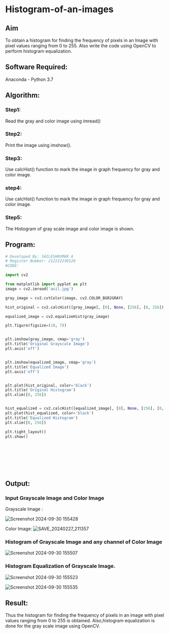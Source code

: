 # Histogram-of-an-images
## Aim
To obtain a histogram for finding the frequency of pixels in an Image with pixel values ranging from 0 to 255. Also write the code using OpenCV to perform histogram equalization.

## Software Required:
Anaconda - Python 3.7

## Algorithm:
### Step1:
Read the gray and color image using imread()

### Step2:
Print the image using imshow().



### Step3:
Use calcHist() function to mark the image in graph frequency for gray and color image.

### step4:
Use calcHist() function to mark the image in graph frequency for gray and color image.

### Step5:
The Histogram of gray scale image and color image is shown.


## Program:
```python
# Developed By: SAILESHKUMAR A
# Register Number: 212222230126
#CODE:

import cv2

from matplotlib import pyplot as plt
image = cv2.imread('asil.jpg')

gray_image = cv2.cvtColor(image, cv2.COLOR_BGR2GRAY)

hist_original = cv2.calcHist([gray_image], [0], None, [256], [0, 256])

equalized_image = cv2.equalizeHist(gray_image)

plt.figure(figsize=(10, 7))


plt.imshow(gray_image, cmap='gray')
plt.title('Original Grayscale Image')
plt.axis('off')


plt.imshow(equalized_image, cmap='gray')
plt.title('Equalized Image')
plt.axis('off')


plt.plot(hist_original, color='black')
plt.title('Original Histogram')
plt.xlim([0, 256])


hist_equalized = cv2.calcHist([equalized_image], [0], None, [256], [0, 256])
plt.plot(hist_equalized, color='black')
plt.title('Equalized Histogram')
plt.xlim([0, 256])

plt.tight_layout()
plt.show()









```
## Output:
### Input Grayscale Image and Color Image
 Grayscale Image :

![Screenshot 2024-09-30 155428](https://github.com/user-attachments/assets/1b2f5545-ffcf-493d-b347-453a2f6164af)

Color Image:
![SAVE_20240227_211357](https://github.com/user-attachments/assets/9b75e3ea-66d6-4b74-82b7-5703312aa03f)



### Histogram of Grayscale Image and any channel of Color Image

![Screenshot 2024-09-30 155507](https://github.com/user-attachments/assets/d1d9a02a-2a57-4f15-8cf7-e20a21e250ed)




### Histogram Equalization of Grayscale Image.

![Screenshot 2024-09-30 155523](https://github.com/user-attachments/assets/eacb5487-abae-4fd8-adfd-639907a60281)

![Screenshot 2024-09-30 155535](https://github.com/user-attachments/assets/441a2f15-948f-4968-a8c6-2edc958a944e)





## Result: 
Thus the histogram for finding the frequency of pixels in an image with pixel values ranging from 0 to 255 is obtained. Also,histogram equalization is done for the gray scale image using OpenCV.
